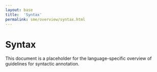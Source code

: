 ```yaml
---
layout: base
title:  'Syntax'
permalink: sme/overview/syntax.html
---
```


# Syntax

This document is a placeholder for the language-specific overview of
guidelines for syntactic annotation.

